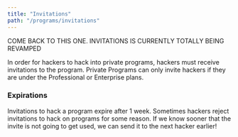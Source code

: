 ```yaml
---
title: "Invitations"
path: "/programs/invitations"
---
```


COME BACK TO THIS ONE. INVITATIONS IS CURRENTLY TOTALLY BEING REVAMPED

In order for hackers to hack into private programs, hackers must receive invitations to the program. Private Programs can only invite hackers if they are under the Professional or Enterprise plans. 

### Expirations
Invitations to hack a program expire after 1 week. Sometimes hackers reject invitations to hack on programs for some reason. If we know sooner that the invite is not going to get used, we can send it to the next hacker earlier!
